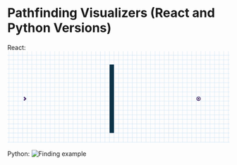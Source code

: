 # Pathfinding Visualizers (React and Python Versions)

React:
![Finding example](/pathfinder.gif)

Python:
![Finding example](/.gif)
